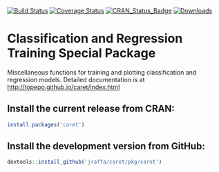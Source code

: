 [![Build Status](https://travis-ci.org/topepo/caret.svg?topepo=master)](https://travis-ci.org/topepo/caret)
[![Coverage Status](https://coveralls.io/repos/topepo/caret/badge.svg?branch=master)](https://coveralls.io/r/topepo/caret?branch=master)
[![CRAN_Status_Badge](http://www.r-pkg.org/badges/version/caret)](http://cran.r-project.org/web/packages/caret)
[![Downloads](http://cranlogs.r-pkg.org/badges/caret)](http://cran.rstudio.com/package=caret)

# Classification and Regression Training Special Package

Miscellaneous functions for training and plotting classification and regression models.  Detailed documentation is at http://topepo.github.io/caret/index.html

## Install the current release from CRAN:
```r
install.packages('caret')
```

## Install the development version from GitHub:
```r
devtools::install_github('jraffa/caret/pkg/caret')
```
